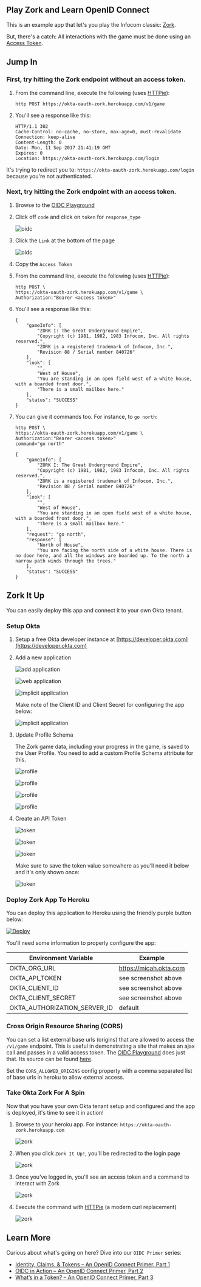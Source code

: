 ## Play Zork and Learn OpenID Connect

This is an example app that let's you play the Infocom classic: [Zork](https://en.wikipedia.org/wiki/Zork).

But, there's a catch: All interactions with the game must be done using an [Access Token](https://developer.okta.com/blog/2017/07/25/oidc-primer-part-1#all-about-tokens).

## Jump In

### First, try hitting the Zork endpoint without an access token.

1. From the command line, execute the following (uses [HTTPie](https://httpie.org)):

    ```
    http POST https://okta-oauth-zork.herokuapp.com/v1/game
    ```
    
2. You'll see a response like this:

    ```
    HTTP/1.1 302
    Cache-Control: no-cache, no-store, max-age=0, must-revalidate
    Connection: keep-alive
    Content-Length: 0
    Date: Mon, 11 Sep 2017 21:41:19 GMT
    Expires: 0
    Location: https://okta-oauth-zork.herokuapp.com/login
    ```
    
It's trying to redirect you to: `https://okta-oauth-zork.herokuapp.com/login` 
because you're not authenticated. 

### Next, try hitting the Zork endpoint with an access token.

1. Browse to the [OIDC Playground](https://okta-oidc-fun.herokuapp.com)    
2. Click off `code` and click on `token` for `response_type`

    ![oidc](images/oidc_step1.png)

3. Click the `Link` at the bottom of the page

    ![oidc](images/oidc_step2.png)
    
4. Copy the `Access Token`
5. From the command line, execute the following (uses [HTTPie](https://httpie.org)):

    ```
    http POST \
    https://okta-oauth-zork.herokuapp.com/v1/game \
    Authorization:"Bearer <access token>"
    ```  

6. You'll see a response like this:

    ```
    {
        "gameInfo": [
            "ZORK I: The Great Underground Empire",
            "Copyright (c) 1981, 1982, 1983 Infocom, Inc. All rights reserved.",
            "ZORK is a registered trademark of Infocom, Inc.",
            "Revision 88 / Serial number 840726"
        ],
        "look": [
            "",
            "West of House",
            "You are standing in an open field west of a white house, with a boarded front door.",
            "There is a small mailbox here."
        ],
        "status": "SUCCESS"
    }
    ```
    
7. You can give it commands too. For instance, to `go north`:

    ```
    http POST \
    https://okta-oauth-zork.herokuapp.com/v1/game \
    Authorization:"Bearer <access token>"
    command="go north"
    ```
    
    ```
    {
        "gameInfo": [
            "ZORK I: The Great Underground Empire",
            "Copyright (c) 1981, 1982, 1983 Infocom, Inc. All rights reserved.",
            "ZORK is a registered trademark of Infocom, Inc.",
            "Revision 88 / Serial number 840726"
        ],
        "look": [
            "",
            "West of House",
            "You are standing in an open field west of a white house, with a boarded front door.",
            "There is a small mailbox here."
        ],
        "request": "go north",
        "response": [
            "North of House",
            "You are facing the north side of a white house. There is no door here, and all the windows are boarded up. To the north a narrow path winds through the trees."
        ],
        "status": "SUCCESS"
    }
    ```    
    
    
## Zork It Up

You can easily deploy this app and connect it to your own Okta tenant.

### Setup Okta

1. Setup a free Okta developer instance at [https://developer.okta.com](https://developer.okta.com)
2. Add a new application

    ![add application](images/applications-1.png)
    
    ![web application](images/applications-2.png)
    
    ![implicit application](images/applications-3.png)
    
    Make note of the Client ID and Client Secret for configuring the app below:
    
    ![implicit application](images/applications-4.png)
    
3. Update Profile Schema

    The Zork game data, including your progress in the game, is saved to the User Profile. You need to add a custom
    Profile Schema attribute for this.
    
    ![profile](images/profile-1.png)
    
    ![profile](images/profile-2.png)
    
    ![profile](images/profile-3.png)
    
    ![profile](images/profile-4.png)
    
4. Create an API Token

    ![token](images/token-1.png)
    
    ![token](images/token-2.png)
    
    ![token](images/token-3.png)
    
    Make sure to save the token value somewhere as you'll need it below and it's only shown once:
    
    ![token](images/token-4.png)
    
    
### Deploy Zork App To Heroku

You can deploy this application to Heroku using the friendly purple button below:

[![Deploy](https://www.herokucdn.com/deploy/button.svg)](https://heroku.com/deploy)

You'll need some information to properly configure the app:

| Environment Variable         | Example                |
|------------------------------|------------------------|
| OKTA_ORG_URL                 | https://micah.okta.com |
| OKTA_API_TOKEN               | see screenshot above   |
| OKTA_CLIENT_ID               | see screenshot above   |
| OKTA_CLIENT_SECRET           | see screenshot above   |
| OKTA_AUTHORIZATION_SERVER_ID | default                |

### Cross Origin Resource Sharing (CORS)

You can set a list external base urls (origins) that are allowed to access the `/v1/game` endpoint. This is useful in 
demonstrating a site that makes an ajax call and passes in a valid access token. 
The [OIDC Playground](https://okta-oidc-fun.herokuapp.com) does just that. Its source can be found
[here](https://github.com/oktadeveloper/okta-oidc-flows-example).

Set the `CORS_ALLOWED_ORIGINS` config property with a comma separated list of base urls in heroku to allow external 
access.

### Take Okta Zork For A Spin

Now that you have your own Okta tenant setup and configured and the app is deployed, it's time to see it in action!

1. Browse to your heroku app. For instance: `https://okta-oauth-zork.herokuapp.com`

    ![zork](images/zork-1.png)
    
2. When you click `Zork It Up!`, you'll be redirected to the login page

    ![zork](images/zork-2.png)
    
3. Once you've logged in, you'll see an access token and a command to interact with Zork

    ![zork](images/zork-3.png) 

4. Execute the command with [HTTPie]() (a modern curl replacement)

    ![zork](images/zork-4.gif)

## Learn More

Curious about what's going on here? Dive into our `OIDC Primer` series:

* [Identity, Claims, & Tokens – An OpenID Connect Primer, Part 1](https://developer.okta.com/blog/2017/07/25/oidc-primer-part-1)
* [OIDC in Action – An OpenID Connect Primer, Part 2](https://developer.okta.com/blog/2017/07/25/oidc-primer-part-2)
* [What’s in a Token? – An OpenID Connect Primer, Part 3](https://developer.okta.com/blog/2017/08/01/oidc-primer-part-3)
